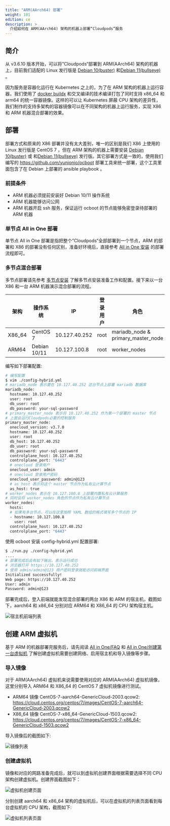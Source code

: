 ```yaml
---
title: "ARM(AArch64) 部署"
weight: 101
edition: ce
description: >
  介绍如何在 ARM(AArch64) 架构的机器上部署“Cloudpods”服务
---
```


## 简介

从 v3.6.10 版本开始，可以将”Cloudpods“部署到 ARM(AArch64) 架构的机器上，目前我们适配的 Linux 发行版是 [Debian 10(buster)](https://www.debian.org/releases/buster/arm64/) 和[Debian 11(bullseye)](https://www.debian.org/releases/bullseye/arm64/) 。

因为服务是容器化运行在 Kubernetes 之上的，为了在 ARM 架构的机器上运行容器，我们使用了 [docker buildx](https://github.com/docker/buildx/) 和交叉编译的技术编译打包了同时支持 x86_64 和 arm64 的统一容器镜像。这样的可以让 Kubernetes 屏蔽 CPU 架构的差异性，我们制作的支持多架构的容器镜像可以在不同架构的机器上运行服务，实现 X86 和 ARM 机器混合部署的效果。

## 部署

部署方式和原来的 X86 部署并没有太大差别，唯一的区别是我们 X86 上使用的 Linux 发行版是 CentOS 7 ，但在 ARM 架构的机器上需要安装 [Debian 10(buster)](https://www.debian.org/releases/stable/arm64/) 或 和[Debian 11(bullseye)](https://www.debian.org/releases/bullseye/arm64/) 发行版。其它部署方式是一致的，使用我们编写的 https://github.com/yunionio/ocboot 部署工具来统一部署，这个工具里面包含了在 Debian 上部署的 ansible playbook 。

### 前提条件

- ARM 机器必须提前安装好 Debian 10/11 操作系统
- ARM 机器能够访问公网
- ARM 机器开启 ssh 服务，保证运行 ocboot 的节点能够免密登录待部署的 ARM 机器

### 单节点 All in One 部署

单节点 All in One 部署是指把整个”Cloudpods“全部部署到一个节点，ARM 的部署和 X86 的部署没有任何区别，准备好环境后，直接参考 [All in One 安装](../../quickstart/allinone) 的部署流程即可。

### 多节点混合部署

多节点部署请先参考 [多节点安装](../../quickstart/nodes) 了解多节点安装准备工作和配置。接下来以一台 X86 和一台 ARM 机器演示混合部署的流程。

| 架构   | 操作系统  | IP            | 登录用户 | 角色                               |
|--------|-----------|---------------|----------|------------------------------------|
| X86_64 | CentOS 7  | 10.127.40.252 | root     | mariadb_node & primary_master_node |
| ARM64  | Debian 10/11 | 10.127.100.8  | root     | worker_nodes                       |

编写如下部署配置:

```bash
# 编写配置
$ vim ./config-hybrid.yml
# mariadb_node 表示要在 10.127.40.252 这台节点上部署 mariadb 数据库
mariadb_node:
  hostname: 10.127.40.252
  user: root
  db_user: root
  db_password: your-sql-password
# primary_master_node 表示将 10.127.40.252 作为第一个部署的 master 节点
# 上面会运行Cloudpods必要的控制服务
primary_master_node:
  onecloud_version: v3.7.0
  hostname: 10.127.40.252
  user: root
  db_host: 10.127.40.252
  db_user: root
  db_password: your-sql-password
  controlplane_host: 10.127.40.252
  controlplane_port: "6443"
  # onecloud 登录用户
  onecloud_user: admin
  # onecloud 登录用户密码
  onecloud_user_password: admin@123
  # as_host 表示将这个 master 节点作为私有云计算节点
  as_host: true
# worker_nodes 表示在 10.127.100.8 上部署内置私有云计算服务
# 同时会将 worker_nodes 角色的节点作为私有云计算节点
worker_nodes:
  hosts:
  # 如果有多台节点，可以在这里按照 YAML 数组的格式填写多个节点的 IP
  - hostname: 10.127.100.8
    user: root
  controlplane_host: 10.127.40.252
  controlplane_port: "6443"
```

使用 ocboot 安装 config-hybrid.yml 配置部署:

```bash
$ ./run.py ./config-hybrid.yml
....
# 部署完成后会有如下输出，表示运行成功
# 浏览器打开 https://10.127.40.252
# 使用 admin/admin@123 用户密码登录就能访问前端界面
Initialized successfully!
Web page: https://10.127.40.252
User: admin
Password: admin@123
```

部署完成后，登入前端就能发现混合部署的两台 X86 和 ARM 的宿主机，截图如下，aarch64 和 x86_64 分别对应 ARM64 和 X86_64 的 CPU 架构宿主机。

![宿主机前端列表](../images/host-hybrid-list.png)

## 创建 ARM 虚拟机

基于 ARM 的机器部署完服务后，请先阅读 [All in One/FAQ](../../quickstart/allinone/#faq) 和 [All in One/创建第一台虚拟机](../../quickstart/allinone/#创建第一台虚拟机) 了解创建虚拟机需要创建网络、启用宿主机和导入镜像等步骤。

### 导入镜像

对于 ARM(AArch64) 虚拟机来说需要使用对应的 ARM(AArch64) 虚拟机镜像，这里分别导入 ARM64 和 X86_64 的 CentOS 7 虚拟机镜像进行测试。

- ARM64 镜像 CentOS-7-aarch64-GenericCloud-2003.qcow2: https://cloud.centos.org/centos/7/images/CentOS-7-aarch64-GenericCloud-2003.qcow2
- X86_64 镜像 CentOS-7-x86_64-GenericCloud-1503.qcow2: https://cloud.centos.org/centos/7/images/CentOS-7-x86_64-GenericCloud-1503.qcow2

导入镜像后的截图如下:

![镜像列表](../images/image-hybrid-list.png)

### 创建虚拟机

镜像和对应的网路准备完成后，就可以到虚拟机创建界面根据需要选择不同 CPU 架构创建虚拟机。创建界面截图如下：

![虚拟机创建页面](../images/vm-hybrid-create.png)

分别创建 aarch64 和 x86_64 架构的虚拟机后，可以在虚拟机的列表页面看到每台虚拟机的 CPU 架构，截图如下:

![虚拟机列表页面](../images/vm-hybrid-list.png)

